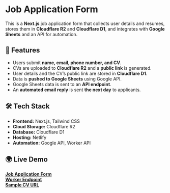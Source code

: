 # Job Application Form

This is a **Next.js** job application form that collects user details and resumes, stores them in **Cloudflare R2** and **Cloudflare D1**, and integrates with **Google Sheets** and an API for automation.

## 🚀 Features
- Users submit **name, email, phone number, and CV**.
- CVs are uploaded to **Cloudflare R2** and a **public link** is generated.
- User details and the CV’s public link are stored in **Cloudflare D1**.
- Data is **pushed to Google Sheets** using Google API.
- Google Sheets data is sent to an **API endpoint**.
- An **automated email reply** is sent **the next day** to applicants.

## 🛠 Tech Stack
- **Frontend:** Next.js, Tailwind CSS
- **Cloud Storage:** Cloudflare R2
- **Database:** Cloudflare D1
- **Hosting:** Netlify
- **Automation:** Google API, Worker API

## 🌍 Live Demo
[**Job Application Form**](https://67c86be394f0040007a77032--bucolic-cobbler-914215.netlify.app/)  
[**Worker Endpoint**](https://job-application-worker.malmiwithanage.workers.dev/)  
[**Sample CV URL**](https://pub-24990f2f31744f558e74dd8d73328de5.r2.dev/metana/1741193135899_resume07.pdf)  
